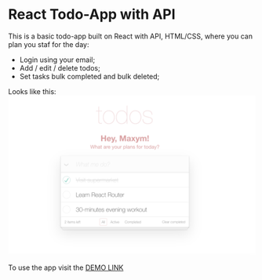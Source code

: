 # React Todo-App with API
This is a basic todo-app built on React with API, HTML/CSS, where you can plan you staf for the day:
- Login using your email;
- Add / edit / delete todos;
- Set tasks bulk completed and bulk deleted;

Looks like this:
![todo_app](image/todo_app.png)


To use the app visit the [DEMO LINK](https://max-kravchenko.github.io/todo-app/)
